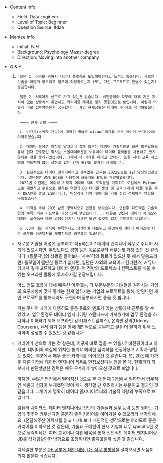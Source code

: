 - Content Info
    - Field: Data Engineer
    - Level of Topic: Beginner
    - Question Source: Itdaa

- Mentee Info
    - Initial: PJH
    - Background: Psychology Master degree
    - Direction: Moving into another company

- Q & A
    1. ```
        질문 1. 이직을 위해서 데이터 플랫폼을 도입해야한다고 느끼고 있습니다. 새로운 기술을 어떻게 공부하고 업무에 적용하시는지 (또는 개인 프로젝트로 만들수 있는지) 궁금합니다.

        질문 2. 커리어가 산으로 가고 있는것 같습니다. 비전공이라 직무에 대해 기본 지식이 없는 상황에서 취업하고 커리어를 제대로 쌓지 못한것으로 보입니다. 이럴때 어떻게 바로 잡아야하는지 궁금합니다. 저의 현재상황은 아래에 4가지로 정리해봤습니다.

        ==== 현재 상황 ====

        1. 비전공(심리학 전공)에 대학원 졸업후 ui/ux기획자를 거쳐 데이터 엔지니어로 이직하였습니다.

        2. 데이터 분야로 이직후 알고보니 실제 업무는 데이터 기획자였고 최근 외부활동을 통해 현재 근무중인 회사는 스몰데이터만을 보유하여 데이터 플랫폼을 사용하고 있지 않다는 것을 알게되었습니다. 그래서 더 이직을 하려고 합니다. 또한 사내 교육 시스템과 피드백이 없어 잘하고 있는 건지 확인도 불가한 상태입니다.

        3. 실질적으로 데이터 엔지니어라고 볼수있는 근무는 2022년으로 1년 남짓인것같습니다. 일년동안 AWS ECS를 사용하여 크롤러와 ETL을 개발하였습니다.
        2022년 이전에는 데이터 기획과 데이터 처리 로직등을 기획하고 로컬에서 Python으로 개발하고 수동으로 런하는 역할과 DB 테이블 생성 및 관리 (사내 다른 팀은 제가 DBA인줄 알고 있습니다.), 머신러닝 피처 데이터를 기획 정의 적재하는 역할을 수행했습니다.

        4. 이직을 위해 20곳 남짓 경력직으로 면접을 보았습니다. 면접후 피드백은 기술적 경험 부족이라는 피드백을 가장 많이 받았습니다. 그 이유로 면접시 데이터 사이즈와 데이터 플랫폼에 대한 경험이야기가 나오면 답변 할것이 없기 때문으로 보입니다.

        5. CS에 대한 지식이 부족하다고 생각하여 네트워크 운영체제 데이터 베이스에 대한 공부와 아키텍처를 개별적으로 공부하고 있습니다.
        ```
    - 새로운 기술을 어떻게 공부하고 적용하는지?
        데이터 엔지니어 직무로 주니어 시기에 있으시다면, 무엇보다도 경험 많은 동료로부터 배우는게 가장 컸던 것 같습니다. (질문자님의 상황을 들어보니 '사수'격의 동료가 없으신 듯 해서 말씀드리면) 롤모델이 될만한 동료가 없다면, 일단은 사외의 교육이나 컨퍼런스, 커뮤니티에서 깊게 교류하고 데이터 엔지니어 전반의 프로세스나 컨택스트를 배울 수 있는 오프라인 활동에 투자하시길 권장드립니다. 

        어느 정도 흐름에 대해 배우신 이후에는, 각 부분부분의 기술들을 원하시는 기업의 요구사항에 맞게 좋게는 현재 일하시는 기업의 프로젝트를 통해, 안된다면 개인 프로젝트를 통해서라도 구현하며 공부하시면 좋을 듯 합니다.

        저는 주니어 시기에 다행히도 좋은 동료와 멘토가 있는 상황에서 근무를 할 수 있었고, 업무 환경도 데이터 엔지니어링 스탠다드에 가까웠기에 업무 환경을 하나하나 이해하기 위해 오프라인 강의(패스트캠퍼스), 온라인 강의(Udemy, Coursera), 원서 읽기 등을 통해 개인적으로 공부하고 일을 더 잘하기 위해 노력하며 성장할 수 있었던 것 같습니다.

    - 커리어가 산으로 가는 것 같은데, 어떻게 바로 잡을 수 있을지?
        비전공이라고 하지만, 데이터의 핵심에 위치한 통계학 헤비한 심리학을 전공하셨고 기획자 경험도 있다는 부분에서 매우 좋은 커리어를 이어오신 것 같습니다. 또, 20곳에 가까운 다른 기업에 데이터 엔지니어 직무로 면접보셨다는 점을 볼 때, 현재까지 외부에서 판단할만한 경력은 매우 우수하게 쌓아오신 것으로 보입니다.

        하지만, 수많은 면접에서 떨어지신 것으로 볼 때 현재 기업에서 일하면서 업무적인 배움과 성장이 부재했던 것이 제가 생각할 땐 우려하시는 부분이고 결과인 것 같습니다. 그렇기에 명확히 데이터 엔지니어로써의 기술적 역량의 부족으로 보입니다.

        컴퓨터 사이언스, 데이터 엔지니어링 전반의 기술들과 실무 능력 등만 원하는 기업에 맞추어 키우신다면 충분히 좋은 커리어를 이어가실 수 있으리라 생각되네요. (전달해주신 이력서를 읽고 나서) 보니 개인적인 생각으로는 여러모로 좋은 커리어를 이어오신 것 같은데, 기술과 도메인이 현재 기업에 너무 specific한 것으로 생각되네요. 여러 교육이나 다른 배움을 통해 전반적인 데이터 엔지니어링 JD를 타게팅할만한 방향으로 조정하시면 좋지않을까 싶은 것 같습니다.

        디테일한 부분은 [DE 공부에 대한 내용](https://kadensungbincho.tistory.com/52), [DE 직무 방향성](https://github.com/kadensungbincho/mentoring/blob/master/210423_%EB%8D%B0%EC%9D%B4%ED%84%B0%20%EC%97%94%EC%A7%80%EB%8B%88%EC%96%B4%EB%A7%81%20%EC%A7%81%EB%AC%B4%EB%A5%BC%20%ED%9D%AC%EB%A7%9D%ED%95%98%EB%8A%94%20%EB%8D%B0%20%EB%B0%A9%ED%96%A5%EC%9D%84%20%EC%9E%98%20%EB%AA%BB%20%EC%9E%A1%EA%B2%A0%EC%8A%B5%EB%8B%88%EB%8B%A4.md)을 살펴보시면 도움이 되지 않을까 싶습니다.

